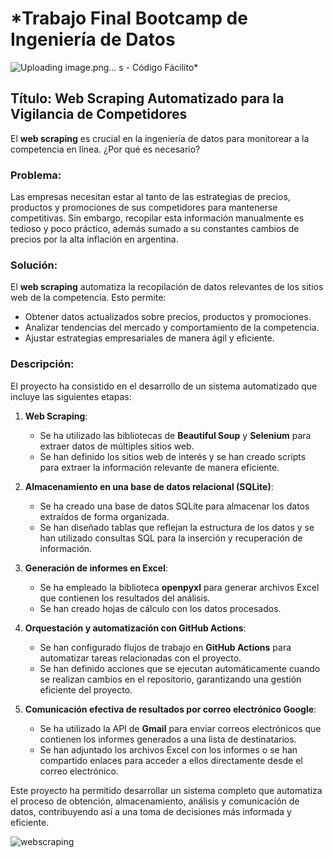 # *Trabajo Final Bootcamp de Ingeniería de Datos 
![Uploading image.png…]()
s - Código Fácilito*

##  Título: Web Scraping Automatizado para la Vigilancia de Competidores

El **web scraping** es crucial en la ingeniería de datos para monitorear a la competencia en línea. ¿Por qué es necesario?

### Problema:

Las empresas necesitan estar al tanto de las estrategias de precios, productos y promociones de sus competidores para mantenerse competitivas. Sin embargo, recopilar esta información manualmente es tedioso y poco práctico, además sumado a su constantes cambios de precios por la alta inflación en argentina.

### Solución:

El **web scraping** automatiza la recopilación de datos relevantes de los sitios web de la competencia. Esto permite:

- Obtener datos actualizados sobre precios, productos y promociones.
- Analizar tendencias del mercado y comportamiento de la competencia.
- Ajustar estrategias empresariales de manera ágil y eficiente.

### Descripción:

El proyecto ha consistido en el desarrollo de un sistema automatizado que incluye las siguientes etapas:

1. **Web Scraping**:
   - Se ha utilizado las bibliotecas de  **Beautiful Soup** y **Selenium** para extraer datos de múltiples sitios web.
   - Se han definido los sitios web de interés y se han creado scripts para extraer la información relevante de manera eficiente.

2. **Almacenamiento en una base de datos relacional (SQLite)**:
   - Se ha creado una base de datos SQLite para almacenar los datos extraídos de forma organizada.
   - Se han diseñado tablas que reflejan la estructura de los datos y se han utilizado consultas SQL para la inserción y recuperación de información.

3. **Generación de informes en Excel**:
   - Se ha empleado la biblioteca **openpyxl** para generar archivos Excel que contienen los resultados del análisis.
   - Se han creado hojas de cálculo con los datos procesados.

4. **Orquestación y automatización con GitHub Actions**:
   - Se han configurado flujos de trabajo en **GitHub Actions** para automatizar tareas relacionadas con el proyecto.
   - Se han definido acciones que se ejecutan automáticamente cuando se realizan cambios en el repositorio, garantizando una gestión eficiente del proyecto.

5. **Comunicación efectiva de resultados por correo electrónico Google**:
   - Se ha utilizado la API de **Gmail** para enviar correos electrónicos que contienen los informes generados a una lista de destinatarios.
   - Se han adjuntado los archivos Excel con los informes o se han compartido enlaces para acceder a ellos directamente desde el correo electrónico.

Este proyecto ha permitido desarrollar un sistema completo que automatiza el proceso de obtención, almacenamiento, análisis y comunicación de datos, contribuyendo así a una toma de decisiones más informada y eficiente.

![webscraping](https://github.com/RickyFer22/Web-Scraping-Automatizado-para-la-Vigilancia-de-Competidores/assets/111261185/c3df0774-e71f-405f-a36a-5c42ed81c0b8)


